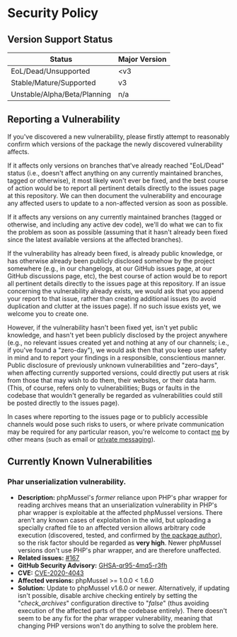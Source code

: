 # Security Policy

## Version Support Status

Status | Major Version
---|---
EoL/Dead/Unsupported | &lt;v3
Stable/Mature/Supported | v3
Unstable/Alpha/Beta/Planning | n/a

## Reporting a Vulnerability

If you've discovered a new vulnerability, please firstly attempt to reasonably confirm which versions of the package the newly discovered vulnerability affects.

If it affects only versions on branches that've already reached "EoL/Dead" status (i.e., doesn't affect anything on any currently maintained branches, tagged or otherwise), it most likely won't ever be fixed, and the best course of action would be to report all pertinent details directly to the issues page at this repository. We can then document the vulnerability and encourage any affected users to update to a non-affected version as soon as possible.

If it affects any versions on any currently maintained branches (tagged or otherwise, and including any active dev code), we'll do what we can to fix the problem as soon as possible (assuming that it hasn't already been fixed since the latest available versions at the affected branches).

If the vulnerability has already been fixed, is already public knowledge, or has otherwise already been publicly disclosed somehow by the project somewhere (e.g., in our changelogs, at our GitHub issues page, at our GitHub discussions page, etc), the best course of action would be to report all pertinent details directly to the issues page at this repository. If an issue concerning the vulnerability already exists, we would ask that you append your report to that issue, rather than creating additional issues (to avoid duplication and clutter at the issues page). If no such issue exists yet, we welcome you to create one.

However, if the vulnerability hasn't been fixed yet, isn't yet public knowledge, and hasn't yet been publicly disclosed by the project anywhere (e.g., no relevant issues created yet and nothing at any of our channels; i.e., if you've found a "zero-day"), we would ask then that you keep user safety in mind and to report your findings in a responsible, conscientious manner. Public disclosure of previously unknown vulnerabilities and "zero-days", when affecting currently supported versions, could directly put users at risk from those that may wish to do them, their websites, or their data harm. (This, of course, refers only to vulnerabilities; Bugs or faults in the codebase that wouldn't generally be regarded as vulnerabilities could still be posted directly to the issues page).

In cases where reporting to the issues page or to publicly accessible channels would pose such risks to users, or where private communication may be required for any particular reason, you're welcome to contact [me](https://github.com/Maikuolan) by other means (such as email or [private messaging](https://www.facebook.com/caleb.mazalevskis)).

## Currently Known Vulnerabilities

### Phar unserialization vulnerability.
- **Description:** phpMussel's *former* reliance upon PHP's phar wrapper for reading archives means that an unserialization vulnerability in PHP's phar wrapper is exploitable at the affected phpMussel versions. There aren't any known cases of exploitation in the wild, but uploading a specially crafted file to an affected version allows arbitrary code execution (discovered, tested, and confirmed by [the package author](https://github.com/Maikuolan)), so the risk factor should be regarded as __very high__. Newer phpMussel versions don't use PHP's phar wrapper, and are therefore unaffected.
- **Related issues:** [#167](https://github.com/phpMussel/phpMussel/issues/167)
- **GitHub Security Advisory:** [GHSA-qr95-4mq5-r3fh](https://github.com/phpMussel/phpMussel/security/advisories/GHSA-qr95-4mq5-r3fh)
- **CVE:** [CVE-2020-4043](https://cve.mitre.org/cgi-bin/cvename.cgi?name=CVE-2020-4043)
- **Affected versions:** phpMussel >= 1.0.0 < 1.6.0
- **Solution:** Update to phpMussel v1.6.0 or newer. Alternatively, if updating isn't possible, disable archive checking entirely by setting the "*check_archives*" configuration directive to "*false*" (thus avoiding execution of the affected parts of the codebase entirely). There doesn't seem to be any fix for the phar wrapper vulnerability, meaning that changing PHP versions won't do anything to solve the problem here.

